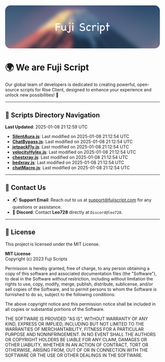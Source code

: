 ![Banner](.github/b.webp)

# 🌍 **We are Fuji Script**

Our global team of developers is dedicated to creating powerful, open-source scripts for Rise Client, designed to enhance your experience and unlock new possibilities! 🌟

---
<!-- SCRIPTS_NAVIGATION_START -->
## 📂 **Scripts Directory Navigation**

**Last Updated**: 2025-01-08 21:12:59 UTC

- **[SilentAura.js](scripts/SilentAura.js)**: Last modified on 2025-01-08 21:12:54 UTC
- **[ChatBypass.js](scripts/ChatBypass.js)**: Last modified on 2025-01-08 21:12:54 UTC
- **[jetpackFly.js](scripts/jetpackFly.js)**: Last modified on 2025-01-08 21:12:54 UTC
- **[velocityHylex.js](scripts/velocityHylex.js)**: Last modified on 2025-01-08 21:12:54 UTC
- **[chestxray.js](scripts/chestxray.js)**: Last modified on 2025-01-08 21:12:54 UTC
- **[bedxray.js](scripts/bedxray.js)**: Last modified on 2025-01-08 21:12:54 UTC
- **[chatMacro.js](scripts/chatMacro.js)**: Last modified on 2025-01-08 21:12:54 UTC

<!-- SCRIPTS_NAVIGATION_END -->

---

## 💬 **Contact Us**  
- 📬 **Support Email**: Reach out to us at [support@fujiscript.com](mailto:support@fujiscript.com) for any questions or assistance.  
- 💬 **Discord**: Contact **Leo728** directly at `Discord@leo728`.

---

## 📜 **License**

This project is licensed under the MIT License.  

**MIT License**  
Copyright (c) 2023 Fuji Scripts  

Permission is hereby granted, free of charge, to any person obtaining a copy of this software and associated documentation files (the "Software"), to deal in the Software without restriction, including without limitation the rights to use, copy, modify, merge, publish, distribute, sublicense, and/or sell copies of the Software, and to permit persons to whom the Software is furnished to do so, subject to the following conditions:  

The above copyright notice and this permission notice shall be included in all copies or substantial portions of the Software.  

THE SOFTWARE IS PROVIDED "AS IS", WITHOUT WARRANTY OF ANY KIND, EXPRESS OR IMPLIED, INCLUDING BUT NOT LIMITED TO THE WARRANTIES OF MERCHANTABILITY, FITNESS FOR A PARTICULAR PURPOSE AND NONINFRINGEMENT. IN NO EVENT SHALL THE AUTHORS OR COPYRIGHT HOLDERS BE LIABLE FOR ANY CLAIM, DAMAGES OR OTHER LIABILITY, WHETHER IN AN ACTION OF CONTRACT, TORT OR OTHERWISE, ARISING FROM, OUT OF OR IN CONNECTION WITH THE SOFTWARE OR THE USE OR OTHER DEALINGS IN THE SOFTWARE.  
